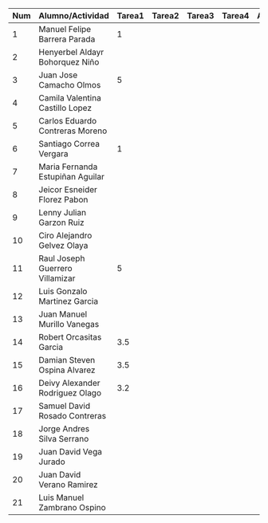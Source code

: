 | Num | Alumno/Actividad               | Tarea1 | Tarea2 | Tarea3 | Tarea4 | Asignación1 | Asignación2 | Asignación3 | Examen1 | Examen2 |
|-----|--------------------------------|--------|--------|--------|--------|-------------|-------------|-------------|---------|---------|
| 1   | Manuel Felipe Barrera Parada   |    1    |        |        |        |             |             |             |         |         |
| 2   | Henyerbel Aldayr Bohorquez Niño|        |        |        |        |             |             |             |         |         |
| 3   | Juan Jose Camacho Olmos        |   5     |        |        |        |             |             |             |         |         |
| 4   | Camila Valentina Castillo Lopez|        |        |        |        |             |             |             |         |         |
| 5   | Carlos Eduardo Contreras Moreno|        |        |        |        |             |             |             |         |         |
| 6   | Santiago Correa Vergara        |     1   |        |        |        |             |             |             |         |         |
| 7   | Maria Fernanda Estupiñan Aguilar|        |        |        |        |             |             |             |         |         |
| 8   | Jeicor Esneider Florez Pabon   |        |        |        |        |             |             |             |         |         |
| 9   | Lenny Julian Garzon Ruiz       |        |        |        |        |             |             |             |         |         |
| 10  | Ciro Alejandro Gelvez Olaya    |        |        |        |        |             |             |             |         |         |
| 11  | Raul Joseph Guerrero Villamizar|    5    |        |        |        |             |             |             |         |         |
| 12  | Luis Gonzalo Martinez Garcia   |        |        |        |        |             |             |             |         |         |
| 13  | Juan Manuel Murillo Vanegas    |        |        |        |        |             |             |             |         |         |
| 14  | Robert Orcasitas Garcia        |   3.5     |        |        |        |             |             |             |         |         |
| 15  | Damian Steven Ospina Alvarez   |    3.5    |        |        |        |             |             |             |         |         |
| 16  | Deivy Alexander Rodriguez Olago|    3.2    |        |        |        |             |             |             |         |         |
| 17  | Samuel David Rosado Contreras  |        |        |        |        |             |             |             |         |         |
| 18  | Jorge Andres Silva Serrano     |        |        |        |        |             |             |             |         |         |
| 19  | Juan David Vega Jurado         |        |        |        |        |             |             |             |         |         |
| 20  | Juan David Verano Ramirez      |        |        |        |        |             |             |             |         |         |
| 21  | Luis Manuel Zambrano Ospino    |        |        |        |        |             |             |             |         |         |

